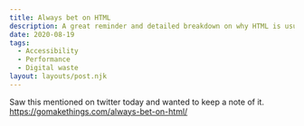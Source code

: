 ```yaml
---
title: Always bet on HTML
description: A great reminder and detailed breakdown on why HTML is usually my first choice web technology.
date: 2020-08-19
tags:
  - Accessibility
  - Performance
  - Digital waste
layout: layouts/post.njk
---
```


Saw this mentioned on twitter today and wanted to keep a note of it.
https://gomakethings.com/always-bet-on-html/